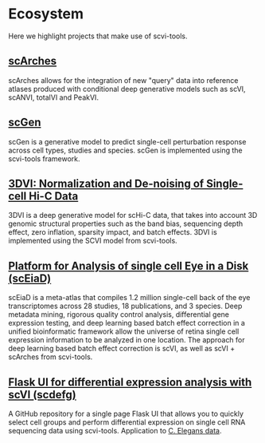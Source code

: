 # Ecosystem

Here we highlight projects that make use of scvi-tools.

## [scArches](https://scarches.readthedocs.io/en/latest/)
scArches allows for the integration of new "query" data into reference atlases produced with conditional deep generative models such as scVI, scANVI, totalVI and PeakVI.

## [scGen](https://github.com/theislab/scgen/)
scGen is a generative model to predict single-cell perturbation response across cell types, studies and species. scGen is implemented using the scvi-tools framework.

## [3DVI: Normalization and De-noising of Single-cell Hi-C Data](https://github.com/yezhengSTAT/3DVI)
3DVI is a deep generative model for scHi-C data, that takes into account 3D genomic structural properties such as the band bias, sequencing depth effect, zero inflation, sparsity impact, and batch effects. 3DVI is implemented using the SCVI model from scvi-tools.

## [Platform for Analysis of single cell Eye in a Disk (scEiaD)](https://plae.nei.nih.gov/)
scEiaD is a meta-atlas that compiles 1.2 million single-cell back of the eye transcriptomes across 28 studies, 18 publications, and 3 species. Deep metadata mining, rigorous quality control analysis, differential gene expression testing, and deep learning based batch effect correction in a unified bioinformatic framework allow the universe of retina single cell expression information to be analyzed in one location. The approach for deep learning based batch effect correction is scVI, as well as scVI + scArches from scvi-tools.

## [Flask UI for differential expression analysis with scVI (scdefg)](https://github.com/Munfred/scdefg)
A GitHub repository for a single page Flask UI that allows you to quickly select cell groups and perform differential expression on single cell RNA sequencing data using scvi-tools. Application to [C. Elegans data](https://cengen-de.textpressolab.com/).
